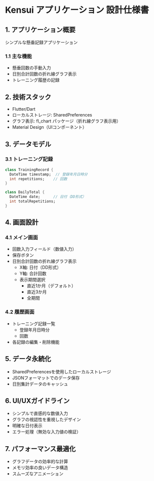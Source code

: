 # Kensui アプリケーション 設計仕様書

## 1. アプリケーション概要
シンプルな懸垂記録アプリケーション

### 1.1 主な機能
- 懸垂回数の手動入力
- 日別合計回数の折れ線グラフ表示
- トレーニング履歴の記録

## 2. 技術スタック
- Flutter/Dart
- ローカルストレージ: SharedPreferences
- グラフ表示: fl_chart パッケージ（折れ線グラフ表示用）
- Material Design（UIコンポーネント）

## 3. データモデル

### 3.1 トレーニング記録
```dart
class TrainingRecord {
  DateTime timestamp;  // 登録年月日時分
  int repetitions;    // 回数
}

class DailyTotal {
  DateTime date;      // 日付（DD形式）
  int totalRepetitions;
}
```

## 4. 画面設計

### 4.1 メイン画面
- 回数入力フィールド（数値入力）
- 保存ボタン
- 日別合計回数の折れ線グラフ表示
  - X軸: 日付（DD形式）
  - Y軸: 合計回数
  - 表示期間選択
    - 直近1か月（デフォルト）
    - 直近3か月
    - 全期間

### 4.2 履歴画面
- トレーニング記録一覧
  - 登録年月日時分
  - 回数
- 各記録の編集・削除機能

## 5. データ永続化
- SharedPreferencesを使用したローカルストレージ
- JSONフォーマットでのデータ保存
- 日別集計データのキャッシュ

## 6. UI/UXガイドライン
- シンプルで直感的な数値入力
- グラフの視認性を重視したデザイン
- 明確な日付表示
- エラー処理（無効な入力値の検証）

## 7. パフォーマンス最適化
- グラフデータの効率的な計算
- メモリ効率の良いデータ構造
- スムーズなアニメーション
